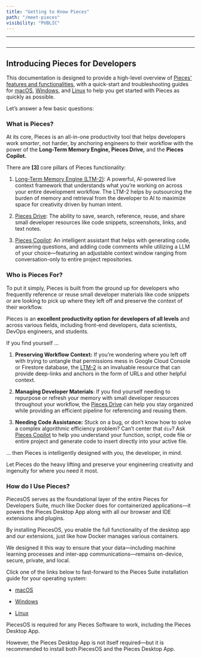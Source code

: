 ```yaml
---
title: "Getting to Know Pieces"
path: "/meet-pieces"
visibility: "PUBLIC"
---
```

***

<Image src="https://cdn.hashnode.com/res/hashnode/image/upload/v1734014941536/9c298363-d6b4-4e4a-9965-72db0fa59bc6.png" alt="" align="center" fullwidth="true" />

***

## Introducing Pieces for Developers

This documentation is designed to provide a high-level overview of <a target="_blank" href="https://docs.pieces.app/products/meet-pieces/fundamentals">Pieces' features and functionalities</a>, with a quick-start and troubleshooting guides for <a target="_blank" href="https://docs.pieces.app/products/meet-pieces/macos-installation-guide">macOS</a>, <a target="_blank" href="https://docs.pieces.app/products/meet-pieces/windows-installation-guide">Windows</a>, and <a target="_blank" href="https://docs.pieces.app/products/meet-pieces/linux-installation-guide">Linux</a> to help you get started with Pieces as quickly as possible.

Let’s answer a few basic questions:

### What is Pieces?

At its core, Pieces is an all-in-one productivity tool that helps developers work *smarter*, not harder, by anchoring engineers to their workflow with the power of the **Long-Term Memory Engine, Pieces Drive,** and the **Pieces Copilot.**

There are **\[3]** core pillars of Pieces functionality:

1. [Long-Term Memory Engine (LTM-2)](https://docs.pieces.app/products/meet-pieces/fundamentals#ltm-2): A powerful, AI-powered live context framework that understands what you’re working on across your entire development workflow. The LTM-2 helps by outsourcing the burden of memory and retrieval from the developer to AI to maximize space for creativity driven by human intent.

2. [Pieces Drive](https://docs.pieces.app/products/meet-pieces/fundamentals#pieces-drive): The ability to save, search, reference, reuse, and share small developer resources like code snippets, screenshots, links, and text notes.

3. [Pieces Copilot](https://docs.pieces.app/products/meet-pieces/fundamentals#pieces-copilot): An intelligent assistant that helps with generating code, answering questions, and adding code comments while utilizing a LLM of your choice—featuring an adjustable context window ranging from conversation-only to entire project repositories.

### Who is Pieces For?

To put it simply, Pieces is built from the ground up for developers who frequently reference or reuse small developer materials like code snippets or are looking to pick up where they left off and preserve the context of their workflow.

Pieces is an **excellent productivity option for developers of all levels** and across various fields, including front-end developers, data scientists, DevOps engineers, and students.

If you find yourself …

1. **Preserving Workflow Context:** If you’re wondering where you left off with trying to untangle that permissions mess in Google Cloud Console or Firestore database, the [LTM-2](https://docs.pieces.app/products/meet-pieces/fundamentals#ltm-2) is an invaluable resource that can provide deep-links and anchors in the form of URLs and other helpful context.

2. **Managing Developer Materials**: If you find yourself needing to repurpose or refresh your memory with small developer resources throughout your workflow, the [Pieces Drive](https://docs.pieces.app/products/meet-pieces/fundamentals#pieces-drive) can help you stay organized while providing an efficient pipeline for referencing and reusing them.

3. **Needing Code Assistance:** Stuck on a bug, or don’t know how to solve a complex algorithmic efficiency problem? Can’t center that `div`? Ask [Pieces Copilot](https://docs.pieces.app/products/meet-pieces/fundamentals#pieces-copilot) to help you understand your function, script, code file or entire project and generate code to insert directly into your active file.

… then Pieces is intelligently designed with *you,* the developer, in mind.

Let Pieces do the heavy lifting and preserve your engineering creativity and ingenuity for where you need it most.

### How do I Use Pieces?

PiecesOS serves as the foundational layer of the entire Pieces for Developers Suite, much like Docker does for containerized applications—it powers the Pieces Desktop App along with all our browser and IDE extensions and plugins.

By installing PiecesOS, you enable the full functionality of the desktop app and our extensions, just like how Docker manages various containers.

We designed it this way to ensure that your data—including machine learning processes and inter-app communications—remains on-device, secure, private, and local.

Click one of the links below to fast-forward to the Pieces Suite installation guide for your operating system:

* [macOS](https://docs.pieces.app/products/meet-pieces/macos-installation-guide)

* [Windows](https://docs.pieces.app/products/meet-pieces/windows-installation-guide)

* [Linux](https://docs.pieces.app/products/meet-pieces/linux-installation-guide)

<Callout type="alert">
  PiecesOS is required for any Pieces Software to work, including the Pieces Desktop App.

  However, the Pieces Desktop App is not itself required—but it is recommended to install both PiecesOS and the Pieces Desktop App.
</Callout>
